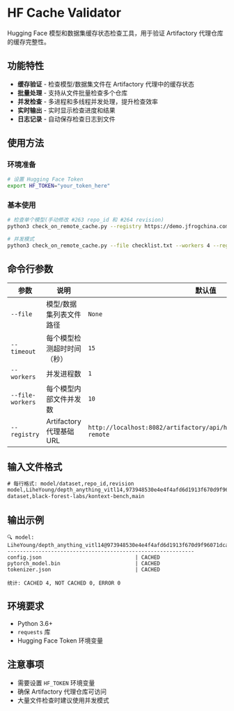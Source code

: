 # HF Cache Validator

Hugging Face 模型和数据集缓存状态检查工具，用于验证 Artifactory 代理仓库的缓存完整性。

## 功能特性

- **缓存验证** - 检查模型/数据集文件在 Artifactory 代理中的缓存状态
- **批量处理** - 支持从文件批量检查多个仓库
- **并发检查** - 多进程和多线程并发处理，提升检查效率
- **实时输出** - 实时显示检查进度和结果
- **日志记录** - 自动保存检查日志到文件

## 使用方法

### 环境准备
```sh
# 设置 Hugging Face Token
export HF_TOKEN="your_token_here"
```

### 基本使用
```sh
# 检查单个模型(手动修改 #263 repo_id 和 #264 revision)
python3 check_on_remote_cache.py --registry https://demo.jfrogchina.com/artifactory/api/huggingfaceml/j-huggingfaceml-remote

# 并发模式
python3 check_on_remote_cache.py --file checklist.txt --workers 4 --registry https://demo.jfrogchina.com/artifactory/api/huggingfaceml/j-huggingfaceml-remote
```

## 命令行参数

| 参数 | 说明 | 默认值 |
|------|------|--------|
| `--file` | 模型/数据集列表文件路径 | `None` |
| `--timeout` | 每个模型检测超时时间（秒） | `15` |
| `--workers` | 并发进程数 | `1` |
| `--file-workers` | 每个模型内部文件并发数 | `10` |
| `--registry` | Artifactory 代理基础URL | `http://localhost:8082/artifactory/api/huggingfaceml/huggingfaceml-remote` |

## 输入文件格式

```txt
# 每行格式: model/dataset,repo_id,revision
model,LiheYoung/depth_anything_vitl14,973948530e4e4f4afd6d1913f670d9f96071dcaa
dataset,black-forest-labs/kontext-bench,main
```

## 输出示例

```
🔍 model: LiheYoung/depth_anything_vitl14@973948530e4e4f4afd6d1913f670d9f96071dcaa
------------------------------------------------------------
config.json                              | CACHED
pytorch_model.bin                        | CACHED
tokenizer.json                           | CACHED

统计: CACHED 4, NOT CACHED 0, ERROR 0
```


## 环境要求

- Python 3.6+
- `requests` 库
- Hugging Face Token 环境变量

## 注意事项

- 需要设置 `HF_TOKEN` 环境变量
- 确保 Artifactory 代理仓库可访问
- 大量文件检查时建议使用并发模式 